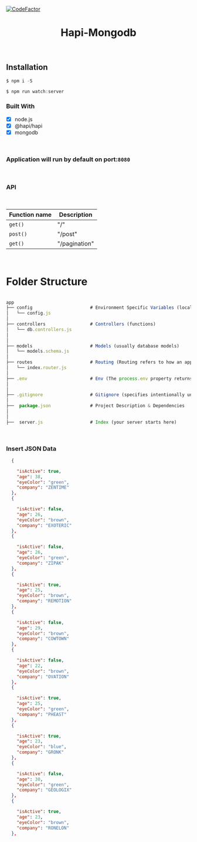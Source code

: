 [![CodeFactor](https://www.codefactor.io/repository/github/bartek-figat/hapi--mongodb/badge)](https://www.codefactor.io/repository/github/bartek-figat/hapi--mongodb)

<h1 align="center"> Hapi-Mongodb </h1> <br>

## Installation

```javascript
$ npm i -S
```

```javascript
$ npm run watch:server
```

### Built With

- [x] node.js
- [x] @hapi/hapi
- [x] mongodb

<br>

### Application will run by default on port:`8080`

<br>
<h3 align=""> API </h3> <br>

| Function name | Description   |
| ------------- | ------------- |
| `get()`       | "/"           |
| `post()`      | "/post"       |
| `get()`       | "/pagination" |

<br>

# Folder Structure

```javascript

app
├── config                      # Environment Specific Variables (local/dev/production)
│   └── config.js
│
├── controllers                 # Controllers (functions)
│   └── db.controllers.js
│
│
├── models                      # Models (usually database models)
│   └── models.schema.js
│
├── routes                      # Routing (Routing refers to how an application’s endpoints (URIs) respond to client requests)
│   └── index.router.js
│
├── .env                        # Env (The process.env property returns an object containing the user environment)
│
│
├── .gitignore                  # Gitignore (specifies intentionally untracked files to ignore)
│
├──  package.json               # Project Description & Dependencies
│
│
├──  server.js                  # Index (your server starts here)


```

<br>

### Insert JSON Data

```json
  {

    "isActive": true,
    "age": 38,
    "eyeColor": "green",
    "company": "ZENTIME"
  },
  {

    "isActive": false,
    "age": 26,
    "eyeColor": "brown",
    "company": "EXOTERIC"
  },
  {

    "isActive": false,
    "age": 26,
    "eyeColor": "green",
    "company": "ZIPAK"
  },
  {

    "isActive": true,
    "age": 25,
    "eyeColor": "brown",
    "company": "REMOTION"
  },
  {

    "isActive": false,
    "age": 29,
    "eyeColor": "brown",
    "company": "COWTOWN"
  },
  {

    "isActive": false,
    "age": 22,
    "eyeColor": "brown",
    "company": "OVATION"
  },
  {

    "isActive": true,
    "age": 25,
    "eyeColor": "green",
    "company": "PHEAST"
  },
  {

    "isActive": true,
    "age": 23,
    "eyeColor": "blue",
    "company": "GRONK"
  },
  {

    "isActive": false,
    "age": 30,
    "eyeColor": "green",
    "company": "GEOLOGIX"
  },
  {

    "isActive": true,
    "age": 23,
    "eyeColor": "brown",
    "company": "RONELON"
  },
```
